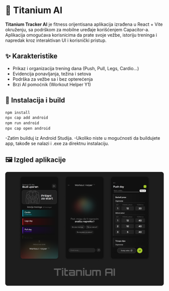 
# 📱 Titanium AI

**Titanium Tracker AI** je fitness orijentisana aplikacija izrađena u React + Vite okruženju, sa podrškom za mobilne uređaje korišćenjem Capacitor-a. Aplikacija omogućava korisnicima da prate svoje vežbe, istoriju treninga i napredak kroz interaktivan UI i korisnički pristup.

## ✨ Karakteristike
- Prikaz i organizacija trening dana (Push, Pull, Legs, Cardio...)
- Evidencija ponavljanja, težina i setova
- Podrška za vežbe sa i bez opterećenja
- Brzi AI pomoćnik (Workout Helper Y1)

## 📲 Instalacija i build

```bash
npm install
npx cap add android
npm run android
npx cap open android
```
-Zatim builduj iz Android Studija.
-Ukoliko niste u mogućnosti da buildujete app, takođe se nalazi i .exe za direktnu instalaciju.

## 🖼️ Izgled aplikacije

![image alt](https://github.com/mitic52/titanium-ai/blob/main/banner.png?raw=true)
